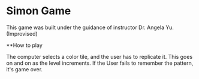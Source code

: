 # Simon Game
This game was built under the guidance of instructor Dr. Angela Yu. (Improvised) 

**How to play 

The computer selects a color tile, and the user has to replicate it. This goes on and on as the level increments. If the User fails to remember the pattern, it's game over. 
